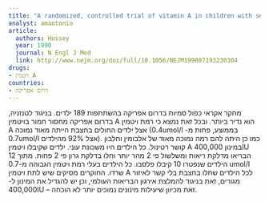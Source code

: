 ```yaml
---
title: "A randomized, controlled trial of vitamin A in children with severe measles. "
analyst: amantonio
article:
  authors: Hussey
  year: 1990
  journal: N Engl J Med
  link: http://www.nejm.org/doi/full/10.1056/NEJM199007193230304
drugs:
- ויטמין A
countries:
- דרום אפריקה
---
```


מחקר אקראי כפול סמיות בדרום אפריקה בהשתתפות 189 ילדים. בניגוד לטנזניה, בדרום אפריקה מחסור חמור בויטמין A הוא נדיר ביותר. ובכל זאת נמצא כי רמת ויטמין A אצל ילדים החולים בחצבת הייתה מאוד נמוכה (0.4umol/l בממוצע, פחות מ- 0.7umol/l אצל 92% מהילדים). כמו כן היתה להם רמה נמוכה מאוד של אלבומין וחלבון קושר רטינול. כל הילדים היו משכונת עוני.
ילדים שקיבלו ויטמין A במינון 400,000IU הבריאו מדלקת ריאות ומשלשול פי 2 מהר יותר וחלו בדלקת גרון פי 2 פחות. מתוך 12 הילדים שנפטרו 10 קיבלו פלסבו. כל הילדים בעלי רמת ויטמין הגבוהה מ-0.7 umol/l שרדו.
החוקרים מסיקים שיש לתת ויטמין A לכל הילדים שחלו בחצבת בלי קשר לאיזור מגורים, זאת בניגוד להמלצת אירגון הבריאות העולמי, וכן יש להגדיל את המינון ל- 400,000IU – זאת מכיוון שיעילות מינונים נמוכים יותר לא הוכחה.
